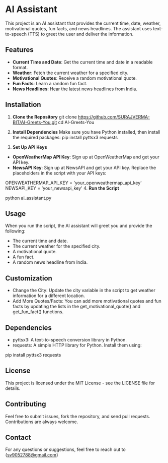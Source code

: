 # AI Assistant

This project is an AI assistant that provides the current time, date, weather, motivational quotes, fun facts, and news headlines. The assistant uses text-to-speech (TTS) to greet the user and deliver the information.

## Features

- **Current Time and Date**: Get the current time and date in a readable format.
- **Weather**: Fetch the current weather for a specified city.
- **Motivational Quotes**: Receive a random motivational quote.
- **Fun Facts**: Learn a random fun fact.
- **News Headlines**: Hear the latest news headlines from India.

## Installation

1. **Clone the Repository**
   git clone https://github.com/SURAJVERMA-BIT/AI-Greets-You.git
   cd AI-Greets-You

2. **Install Dependencies**
Make sure you have Python installed, then install the required packages:
pip install pyttsx3 requests
3. **Set Up API Keys**

- **OpenWeatherMap API Key**: Sign up at OpenWeatherMap and get your API key.
- **NewsAPI Key**: Sign up at NewsAPI and get your API key.
Replace the placeholders in the script with your API keys:

OPENWEATHERMAP_API_KEY = 'your_openweathermap_api_key'
NEWSAPI_KEY = 'your_newsapi_key'
4. **Run the Script**

python ai_assistant.py

## Usage
When you run the script, the AI assistant will greet you and provide the following:

- The current time and date.
- The current weather for the specified city.
- A motivational quote.
- A fun fact.
- A random news headline from India.

## Customization
- Change the City: Update the city variable in the script to get weather information for a different location.
- Add More Quotes/Facts: You can add more motivational quotes and fun facts by updating the lists in the get_motivational_quote() and get_fun_fact() functions.
## Dependencies
- pyttsx3: A text-to-speech conversion library in Python.
- requests: A simple HTTP library for Python.
Install them using:

pip install pyttsx3 requests
## License
This project is licensed under the MIT License - see the LICENSE file for details.

## Contributing
Feel free to submit issues, fork the repository, and send pull requests. Contributions are always welcome.

## Contact
For any questions or suggestions, feel free to reach out to {sv9052788@gmail.com}
